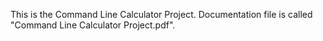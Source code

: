 This is the Command Line Calculator Project.
  Documentation file is called "Command Line Calculator Project.pdf".
